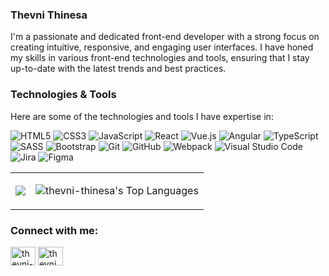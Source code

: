 <!--
![Profile Banner](https://your-image-url.com)
-->

### Thevni Thinesa

I'm a passionate and dedicated front-end developer with a strong focus on creating intuitive, responsive, and engaging user interfaces. I have honed my skills in various front-end technologies and tools, ensuring that I stay up-to-date with the latest trends and best practices.

### Technologies & Tools

Here are some of the technologies and tools I have expertise in:


   ![HTML5](https://img.shields.io/badge/-HTML5-E34F26?style=flat&logo=html5&logoColor=white)
   ![CSS3](https://img.shields.io/badge/-CSS3-1572B6?style=flat&logo=css3&logoColor=white)
   ![JavaScript](https://img.shields.io/badge/-JavaScript-F7DF1E?style=flat&logo=javascript&logoColor=black)
   ![React](https://img.shields.io/badge/-React-61DAFB?style=flat&logo=react&logoColor=black)
   ![Vue.js](https://img.shields.io/badge/-Vue.js-4FC08D?style=flat&logo=vue.js&logoColor=white)
   ![Angular](https://img.shields.io/badge/-Angular-DD0031?style=flat&logo=angular&logoColor=white)
   ![TypeScript](https://img.shields.io/badge/-TypeScript-007ACC?style=flat&logo=typescript&logoColor=white)
   ![SASS](https://img.shields.io/badge/-SASS-CC6699?style=flat&logo=sass&logoColor=white)
   ![Bootstrap](https://img.shields.io/badge/-Bootstrap-563D7C?style=flat&logo=bootstrap&logoColor=white)
   ![Git](https://img.shields.io/badge/-Git-F05032?style=flat&logo=git&logoColor=white)
   ![GitHub](https://img.shields.io/badge/-GitHub-181717?style=flat&logo=github&logoColor=white)
   ![Webpack](https://img.shields.io/badge/-Webpack-8DD6F9?style=flat&logo=webpack&logoColor=black)
   ![Visual Studio Code](https://img.shields.io/badge/-VSCode-007ACC?style=flat&logo=visual-studio-code&logoColor=white)
   ![Jira](https://img.shields.io/badge/-Jira-0052CC?style=flat&logo=jira&logoColor=white)
   ![Figma](https://img.shields.io/badge/-Figma-F24E1E?style=flat&logo=figma&logoColor=white)




<table >
  <tr border="none">
    <td>

<img  align="center"  src="https://github-readme-stats.vercel.app/api?username=thevni-thinesa&theme=light&show_icons=true&count_private=true" />


  </td>
  
  <td>
     
![thevni-thinesa's Top Languages](https://github-readme-stats.vercel.app/api/top-langs/?username=thevni-thinesa&theme=default&show_icons=true&hide_border=true&layout=compact)

  </td>
</tr>
</table>
   

### Connect with me:

<p >
    <a href="https://www.linkedin.com/in/thevni-thinesa-2b066a240/" target="_blank" rel="noopener noreferrer"><img align="center" src="https://raw.githubusercontent.com/rahuldkjain/github-profile-readme-generator/master/src/images/icons/Social/linked-in-alt.svg" alt="thevni-thinesa" height="30" width="40" /></a>
    <a href="https://www.facebook.com/profile.php?id=100092198140103&mibextid=ZbWKwL" target="_blank" rel="noopener noreferrer"><img align="center" src="https://raw.githubusercontent.com/rahuldkjain/github-profile-readme-generator/master/src/images/icons/Social/facebook.svg" alt="thevni thinesa" height="30" width="40" /></a>
   
</p>
